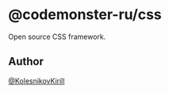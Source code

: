 # @codemonster-ru/css

Open source CSS framework.

## Author

[@KolesnikovKirill](https://github.com/kolesnikovKirill)